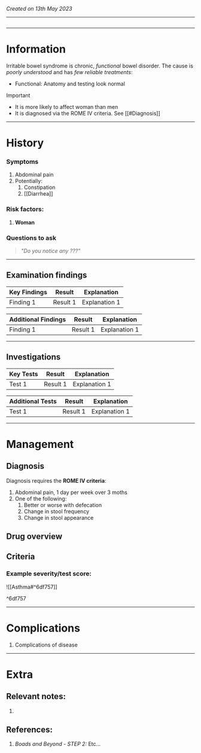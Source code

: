 *Created on 13th May 2023*

---
```toc
```
---

# Information
Irritable bowel syndrome is chronic, *functional* bowel disorder. The cause is *poorly understood* and has *few reliable treatments*:
- Functional: Anatomy and testing look normal

> [!Important]
- It is more likely to affect woman than men
- It is diagnosed via the ROME IV criteria. See [[#Diagnosis]]

--- 
# History
### Symptoms
1. Abdominal pain
2. Potentially:
	1. Constipation
	2. [[Diarrhea]]

### Risk factors:
1. **Woman**

### Questions to ask
>*"Do you notice any ???"*

---

## Examination findings
| Key Findings | Result   | Explanation   |
| ------------ | -------- | ------------- |
| Finding 1    | Result 1 | Explanation 1 |

| Additional Findings | Result   | Explanation   |
| ------------------- | -------- | ------------- |
| Finding 1           | Result 1 | Explanation 1 |

---

## Investigations
| Key Tests                 |Result| Explanation                                                                                                                                                     |
| ------------------------- | --- | --------------------------------------------------------------------------------------------------------------------------------------------------------------- |
| Test 1                    |Result 1| Explanation 1                                                                                                                                                        |

| Additional Tests               |  Result   | Explanation                |
| ------------------------------ | --- | --------------------- |
| Test 1                            |  Result 1   | Explanation 1 |

---

# Management
## Diagnosis
Diagnosis requires the **ROME IV criteria**:
1. Abdominal pain, 1 day per week over 3 moths
2. One of the following:
	1. Better or worse with defecation
	2. Change in stool frequency
	3. Change in stool appearance


## Drug overview

## Criteria
### Example severity/test score:
![[Asthma#^6df757]]

^6df757

---

# Complications
1. Complications of disease

---

# Extra
## Relevant notes:
1. 
## References:
1. *Boads and Beyond - STEP 2:* Etc...